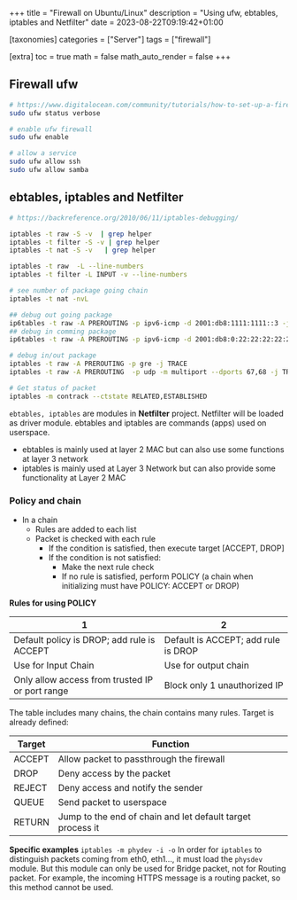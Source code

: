+++
title = "Firewall on Ubuntu/Linux"
description = "Using ufw, ebtables, iptables and Netfilter"
date = 2023-08-22T09:19:42+01:00

[taxonomies]
categories = ["Server"]
tags = ["firewall"]

[extra]
toc = true
math = false
math_auto_render = false
+++

## Firewall ufw

```bash
# https://www.digitalocean.com/community/tutorials/how-to-set-up-a-firewall-with-ufw-on-ubuntu-16-04
sudo ufw status verbose

# enable ufw firewall
sudo ufw enable

# allow a service
sudo ufw allow ssh
sudo ufw allow samba
```

## ebtables, iptables and Netfilter
```bash
# https://backreference.org/2010/06/11/iptables-debugging/

iptables -t raw -S -v  | grep helper
iptables -t filter -S -v | grep helper
iptables -t nat -S -v   | grep helper

iptables -t raw  -L --line-numbers
iptables -t filter -L INPUT -v --line-numbers

# see number of package going chain
iptables -t nat -nvL

## debug out going package
ip6tables -t raw -A PREROUTING -p ipv6-icmp -d 2001:db8:1111:1111::3 -j TRACE
## debug in comming package
ip6tables -t raw -A PREROUTING -p ipv6-icmp -d 2001:db8:0:22:22:22:22:22 -j TRACE

# debug in/out package
iptables -t raw -A PREROUTING -p gre -j TRACE
iptables -t raw -A PREROUTING  -p udp -m multiport --dports 67,68 -j TRACE

# Get status of packet
iptables -m contrack --ctstate RELATED,ESTABLISHED
```

`ebtables, iptables` are modules in **Netfilter** project. Netfilter will be loaded as driver module.
ebtables and iptables are commands (apps) used on userspace.
- ebtables is mainly used at layer 2 MAC but can also use some functions at layer 3 network
- iptables is mainly used at Layer 3 Network but can also provide some functionality at Layer 2 MAC

### Policy and chain


- In a chain
   - Rules are added to each list
   - Packet is checked with each rule
     - If the condition is satisfied, then execute target [ACCEPT, DROP]
     - If the condition is not satisfied:
       - Make the next rule check
       - If no rule is satisfied, perform POLICY (a chain when initializing must have POLICY: ACCEPT or DROP)

**Rules for using POLICY**

| 1                                               | 2                                   |
| ----------------------------------------------- | ----------------------------------- |
| Default policy is DROP; add rule is ACCEPT      | Default is ACCEPT; add rule is DROP |
| Use for Input Chain                             | Use for output chain                |
| Only allow access from trusted IP or port range | Block only 1 unauthorized IP        |

The table includes many chains, the chain contains many rules. Target is already defined:

| Target | Function                                                   |
| ------ | ---------------------------------------------------------- |
| ACCEPT | Allow packet to passthrough the firewall                   |
| DROP   | Deny access by the packet                                  |
| REJECT | Deny access and notify the sender                          |
| QUEUE  | Send packet to userspace                                   |
| RETURN | Jump to the end of chain and let default target process it |

**Specific examples**
`iptables -m phydev -i -o`
In order for `iptables` to distinguish packets coming from eth0, eth1..., it must load the `physdev` module.
But this module can only be used for Bridge packet, not for Routing packet.
For example, the incoming HTTPS message is a routing packet, so this method cannot be used.